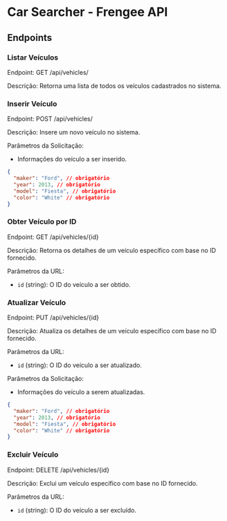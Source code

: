 # Car Searcher - Frengee API

## Endpoints

### Listar Veículos

Endpoint:
GET /api/vehicles/

Descrição:
Retorna uma lista de todos os veículos cadastrados no sistema.

### Inserir Veículo

Endpoint:
POST /api/vehicles/

Descrição:
Insere um novo veículo no sistema.

Parâmetros da Solicitação:
-  Informações do veículo a ser inserido.
```json
{
  "maker": "Ford", // obrigatório
  "year": 2013, // obrigatório
  "model": "Fiesta", // obrigatório
  "color": "White" // obrigatório
}
```

### Obter Veículo por ID

Endpoint:
GET /api/vehicles/{id}

Descrição:
Retorna os detalhes de um veículo específico com base no ID fornecido.

Parâmetros da URL:
- `id` (string): O ID do veículo a ser obtido.

### Atualizar Veículo

Endpoint:
PUT /api/vehicles/{id}

Descrição:
Atualiza os detalhes de um veículo específico com base no ID fornecido.

Parâmetros da URL:
- `id` (string): O ID do veículo a ser atualizado.

Parâmetros da Solicitação:
- Informações do veículo a serem atualizadas.
```json
{
  "maker": "Ford", // obrigatório
  "year": 2013, // obrigatório
  "model": "Fiesta", // obrigatório
  "color": "White" // obrigatório
}
```

### Excluir Veículo

Endpoint:
DELETE /api/vehicles/{id}

Descrição:
Exclui um veículo específico com base no ID fornecido.

Parâmetros da URL:
- `id` (string): O ID do veículo a ser excluído.
